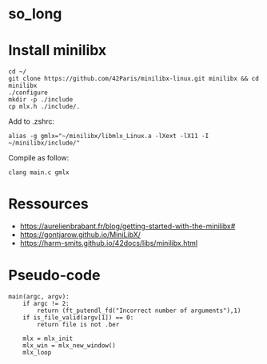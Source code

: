 # so_long

# Install minilibx

```
cd ~/
git clone https://github.com/42Paris/minilibx-linux.git minilibx && cd minilibx
./configure
mkdir -p ./include
cp mlx.h ./include/.
```

Add to .zshrc:

```
alias -g gmlx="~/minilibx/libmlx_Linux.a -lXext -lX11 -I ~/minilibx/include/"
```

Compile as follow:

```
clang main.c gmlx
```

# Ressources

- https://aurelienbrabant.fr/blog/getting-started-with-the-minilibx#
- https://gontjarow.github.io/MiniLibX/
- https://harm-smits.github.io/42docs/libs/minilibx.html


# Pseudo-code

```
main(argc, argv):
	if argc != 2:
		return (ft_putendl_fd("Incorrect number of arguments"),1)
	if is_file_valid(argv[1]) == 0:
		return file is not .ber

	mlx = mlx_init
	mlx_win = mlx_new_window()
	mlx_loop
```

